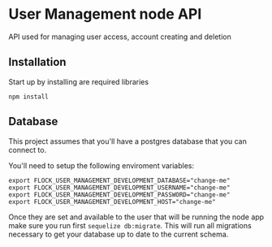 # User Management node API

API used for managing user access, account creating and deletion

## Installation

Start up by installing are required libraries

```
npm install
```
## Database

This project assumes that you'll have a postgres database that you can connect
to.

You'll need to setup the following enviroment variables:

```
export FLOCK_USER_MANAGEMENT_DEVELOPMENT_DATABASE="change-me"
export FLOCK_USER_MANAGEMENT_DEVELOPMENT_USERNAME="change-me"
export FLOCK_USER_MANAGEMENT_DEVELOPMENT_PASSWORD="change-me"
export FLOCK_USER_MANAGEMENT_DEVELOPMENT_HOST="change-me"
```

Once they are set and available to the user that will be running the node app
make sure you run first `sequelize db:migrate`. This will run all migrations
necessary to get your database up to date to the current schema.
